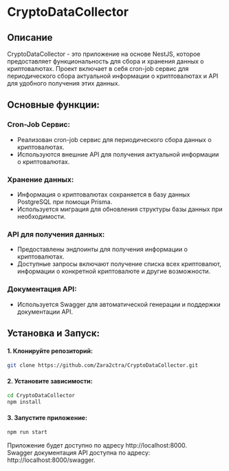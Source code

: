 # CryptoDataCollector


## Описание
CryptoDataCollector - это приложение на основе NestJS, которое предоставляет функциональность для сбора и хранения данных о криптовалютах. Проект включает в себя cron-job сервис для периодического сбора актуальной информации о криптовалютах и API для удобного получения этих данных.

## Основные функции:
### Cron-Job Сервис:
- Реализован cron-job сервис для периодического сбора данных о криптовалютах.
- Используются внешние API для получения актуальной информации о криптовалютах.

### Хранение данных:
- Информация о криптовалютах сохраняется в базу данных PostgreSQL при помощи Prisma.
- Используется миграция для обновления структуры базы данных при необходимости.

### API для получения данных:
- Предоставлены эндпоинты для получения информации о криптовалютах.
- Доступные запросы включают получение списка всех криптовалют, информации о конкретной криптовалюте и другие возможности.

### Документация API:
- Используется Swagger для автоматической генерации и поддержки документации API.

## Установка и Запуск:

#### 1. Клонируйте репозиторий:
```bash
git clone https://github.com/Zara2ctra/CryptoDataCollector.git
```

#### 2. Установите зависимости:
```bash
cd CryptoDataCollector
npm install
```

#### 3. Запустите приложение:
```bash
npm run start
```
Приложение будет доступно по адресу http://localhost:8000. <br>
Swagger документация API доступна по адресу: http://localhost:8000/swagger.
